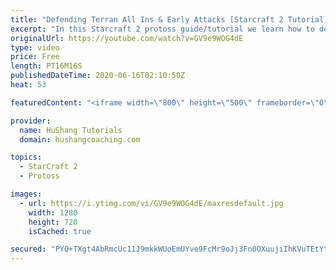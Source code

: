```yaml
---
title: "Defending Terran All Ins & Early Attacks [Starcraft 2 Tutorial]"
excerpt: "In this Starcraft 2 protoss guide/tutorial we learn how to defend early Terran attacks. After watching this how-to, you'll feel very confident against aggressive terran players!  Starcraft 2: Protoss vs Terran | Defending Attacks  Coaching --------------------------------------------------------------------------"
originalUrl: https://youtube.com/watch?v=GV9e9WOG4dE
type: video
price: Free
length: PT16M16S
publishedDateTime: 2020-06-16T02:10:50Z
heat: 53

featuredContent: "<iframe width=\"800\" height=\"500\" frameborder=\"0\" src=\"https://www.youtube.com/embed/GV9e9WOG4dE\" allow=\"accelerometer; autoplay; encrypted-media; gyroscope; picture-in-picture\" allowfullscreen></iframe>"

provider:
  name: HuShang Tutorials
  domain: hushangcoaching.com

topics:
  - StarCraft 2
  - Protoss

images:
  - url: https://i.ytimg.com/vi/GV9e9WOG4dE/maxresdefault.jpg
    width: 1280
    height: 720
    isCached: true

secured: "PYQ+TXgt4AbRmcUc11J9mkkWUoEmUYve9FcMr9oJj3Fn0OXuujiIhKVuTEtYtA5E62rN+sJIoHl6A6AKVPsJrutBWsBPXFFE0N93SCub6gz2hR8ZswXrhzqzJeS0EwZFt9XK1PV/5xxyMhR+AhP1F6r/h5x5fIPXk6a7nvJXDRpkIstVHZINvfTFJcSoQ31ft1RLQlCNxj3YwebTBDGIOq6P7b7erSYv5VsVsQz4zJizwNfmWmcHhRLJWPL/GN+FtE9yMB5jOP26g5CjT/NKw7SyJhHBXkxXCMBVQsrUo6W/cQBgvJjAeMh58SBHhQt/cf/IHqgUbadyibPkezQ4WPT4IrHj6krwgZkz/CKncrHf5vLJRhUxnt6SU6mVz0DpueB7SypQJ5dPGhShuYNFiJcA4uTjrjcX/xKL4bJvcyE=;mWBX68zXRRFr6tRYgf/c2g=="
---
```


